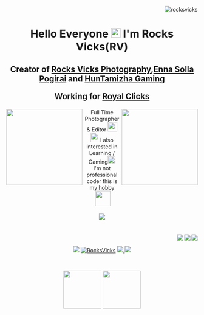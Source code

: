 <p align="right"> <img src="https://komarev.com/ghpvc/?username=rocksvicks&label=Visitors&color=blue&style=plastic" alt="rocksvicks" /> </p> 
<h1 align="center">Hello Everyone <img src="https://media.giphy.com/media/hvRJCLFzcasrR4ia7z/giphy.gif" width="25px"> I'm Rocks Vicks(RV) </h1>
<h2 align="center">Creator of <a href="https://www.youtube.com/c/RocksVicksPhotography?sub_confirmation=1" target="_blank">Rocks Vicks Photography</a>,<a href="https://www.youtube.com/c/EnnaSollaPogirai?sub_confirmation=1" target="_blank">Enna Solla Pogirai</a> and <a href="https://www.youtube.com/c/HunTamizha?sub_confirmation=1" target="_blank">HunTamizha Gaming</a> 
<p align="center">Working for <a href="https://www.youtube.com/c/RoyalClicks?sub_confirmation=1" target="_blank">Royal Clicks</a> </p> </h2>

<img align="right" src="https://media.giphy.com/media/zOvBKUUEERdNm/giphy.gif" width="200px"> 
<img align="left" src="https://media.giphy.com/media/VARsZP4OnIWUgKVouI/giphy.gif" width="200px">

<p align="center" src="https://media.giphy.com/media/VARsZP4OnIWUgKVouI/giphy.gif" width="40px">Full Time Photographer & Editor <img src="https://media.giphy.com/media/U4YLhjX4vz825EeTu0/giphy.gif" width="25px"> <br>
<img src="https://media.giphy.com/media/rW9bOzOzQ7zAb7Xoik/giphy.gif" width="25px">I also interested in Learning / Gaming<img src="https://media.giphy.com/media/jsJDcwJ9qqaR0kQwmj/giphy.gif" width="20px"> <br>
I'm not professional coder this is my hobby <br>
<img  href="" align="center">  <a href="https://www.instagram.com/rocksvicks" target="_blank"> 
 <img href="" src="https://media.giphy.com/media/LpDmM2wSt6Hm5fKJVa/giphy.gif" width="40px">
 <br><br>
 <img src="https://readme-typing-svg.herokuapp.com?font=Montserrat&color=ffffff&lines=l+Love+My+Job;"> </a> 
</p>

#
<p src="https://readme-typing-svg.herokuapp.com?font=Montserrat&color=ffffff&lines=Our+Github+Overview;Most+Used+Languages+In+GitHub;Our+GitHub+Stats;Our+GitHub+Streak"> 
 
<img  href=""  align="right" src="https://github-readme-stats.vercel.app/api/top-langs/?username=rocksvicks&theme=nightowl&layout=compact"> 
<img  href="# " align="right" src="https://github-readme-stats.vercel.app/api?username=rocksvicks&show_icons=true&theme=nightowl&count_private=true"> 
<img  align="right" src="https://github-readme-streak-stats.herokuapp.com/?user=rocksvicks&theme=nightowl" > </p> 
<br>

<p align="center"> 
  <a href="https://www.instagram.com/rocksvicks" target="blank"><img src="https://img.shields.io/twitter/follow/RocksVicks?logo=instagram&style=for-the-badge" ></a>
 <a href="https://twitter.com/RocksVicks" target="blank"><img src="https://img.shields.io/twitter/follow/RocksVicks?logo=twitter&style=for-the-badge" alt="RocksVicks" ></a>
 <a href="https://www.youtube.com/c/RocksVicksPhotography?sub_confirmation=1" target="blank"> <img src="https://img.shields.io/youtube/channel/subscribers/UCAzDd3ud2WcU7VD4OFGMWhA?style=for-the-badge&logo=youtube">
  <a href="https://github.com/rocksvicks" target="blank"><img src="https://img.shields.io/github/followers/rocksvicks?logo=Github&style=for-the-badge" ></a>
  </p> <br>
 
 <p align="center"> <img src="https://media.giphy.com/media/fGIsem7KrcgBRnulWL/giphy.gif" width="100px"> <img src="https://media.giphy.com/media/P078KVFgaDxUzphSOf/giphy.gif" width="100px"> <p3>
